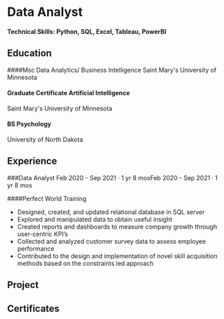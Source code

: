 # Data Analyst

#### Technical Skills: Python, SQL, Excel, Tableau, PowerBI

## Education

####Msc Data Analytics/ Business Intelligence
Saint Mary's University of Minnesota

#### Graduate Certificate Artificial Intelligence
Saint Mary's University of Minnesota

#### BS Psychology
University of North Dakota

## Experience

###Data Analyst
Feb 2020 - Sep 2021 · 1 yr 8 mosFeb 2020 - Sep 2021 · 1 yr 8 mos

####Perfect World Training
- Designed, created, and updated relational database in SQL server 
- Explored and manipulated data to obtain useful insight
- Created reports and dashboards to measure company growth through user-centric KPI’s
- Collected and analyzed customer survey data to assess employee performance
- Contributed to the design and implementation of novel skill acquisition methods based on the constraints led approach

## Project

## Certificates



